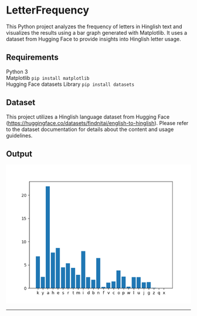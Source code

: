 # LetterFrequency

This Python project analyzes the frequency of letters in Hinglish text and visualizes the results using a bar graph generated with Matplotlib. It uses a dataset from Hugging Face to provide insights into Hinglish letter usage.

## Requirements

Python 3   
Matplotlib ```pip install matplotlib```   
Hugging Face datasets Library ```pip install datasets```

## Dataset

This project utilizes a Hinglish language dataset from Hugging Face (https://huggingface.co/datasets/findnitai/english-to-hinglish). Please refer to the dataset documentation for details about the content and usage guidelines.

## Output

<p float="left">
  <img src="https://github.com/nishita0512/LetterFrequency/blob/main/hinglish%20Frequecny.png" />
</p>

---
